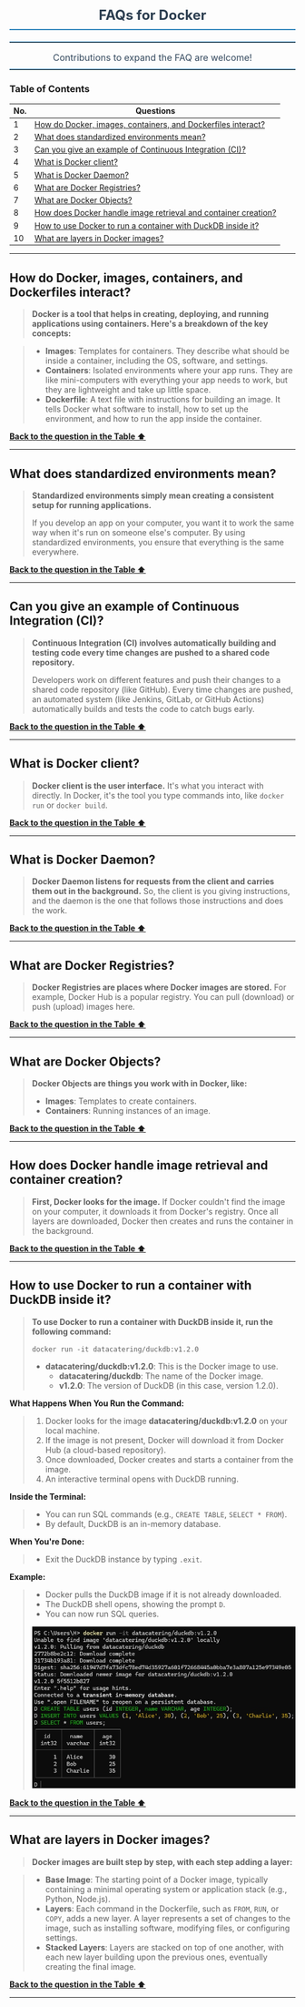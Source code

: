 <h2 style="font-size: 24px; text-align: center; font-weight: bold; color: #2C3E50; border-bottom: 2px solid #2980B9; padding-bottom: 10px; margin-bottom: 20px;">
  FAQs for Docker
</h2>

<hr style="border: none; border-top: 1px solid #2980B9; margin: 10px 0;">
<p style="text-align: center; font-size: 16px; color: #34495E; margin-bottom: 10px;">
  Contributions to expand the FAQ are welcome!
</p>
<hr style="border: none; border-top: 1px solid #2980B9; margin: 10px 0;">


### <a id="table-of-contents"></a>Table of Contents

| No. | Questions |
| --- | --------- |
| 1 | [How do Docker, images, containers, and Dockerfiles interact?](#how-do-docker-images-containers-and-dockerfiles-interact) |
| 2 | [What does standardized environments mean?](#what-does-standardized-environments-mean) |
| 3 | [Can you give an example of Continuous Integration (CI)?](#can-you-give-an-example-of-continuous-integration-ci) |
| 4 | [What is Docker client?](#what-is-docker-client) |
| 5 | [What is Docker Daemon?](#what-is-docker-daemon) |
| 6 | [What are Docker Registries?](#what-are-docker-registries) |
| 7 | [What are Docker Objects?](#what-are-docker-objects) |
| 8 | [How does Docker handle image retrieval and container creation?](#how-does-docker-handle-image-retrieval-and-container-creation) |
| 9 | [How to use Docker to run a container with DuckDB inside it?](#how-to-use-docker-to-run-a-container-with-duckdb-inside-it) |
| 10 | [What are layers in Docker images?](#what-are-layers-in-docker-images) |







--- 

## How do Docker, images, containers, and Dockerfiles interact?

> **Docker is a tool that helps in creating, deploying, and running applications using containers. Here's a breakdown of the key concepts:**

> - **Images**: Templates for containers. They describe what should be inside a container, including the OS, software, and settings.
> - **Containers**: Isolated environments where your app runs. They are like mini-computers with everything your app needs to work, but they are lightweight and take up little space.
> - **Dockerfile**: A text file with instructions for building an image. It tells Docker what software to install, how to set up the environment, and how to run the app inside the container.

**[ Back to the question in the Table ⬆ ](#table-of-contents)**

---

## What does standardized environments mean?

> **Standardized environments simply mean creating a consistent setup for running applications.** 
> 
> If you develop an app on your computer, you want it to work the same way when it's run on someone else's computer. By using standardized environments, you ensure that everything is the same everywhere.

**[ Back to the question in the Table ⬆ ](#table-of-contents)**

--- 

## Can you give an example of Continuous Integration (CI)?

> **Continuous Integration (CI) involves automatically building and testing code every time changes are pushed to a shared code repository.**
> 
> Developers work on different features and push their changes to a shared code repository (like GitHub). Every time changes are pushed, an automated system (like Jenkins, GitLab, or GitHub Actions) automatically builds and tests the code to catch bugs early.

**[ Back to the question in the Table ⬆ ](#table-of-contents)**

--- 

## What is Docker client?

> **Docker client is the user interface.** It's what you interact with directly. In Docker, it's the tool you type commands into, like `docker run` or `docker build`.

**[ Back to the question in the Table ⬆ ](#table-of-contents)**

--- 

## What is Docker Daemon?

> **Docker Daemon listens for requests from the client and carries them out in the background.** 
> So, the client is you giving instructions, and the daemon is the one that follows those instructions and does the work.

**[ Back to the question in the Table ⬆ ](#table-of-contents)**

--- 

## What are Docker Registries?

> **Docker Registries are places where Docker images are stored.** For example, Docker Hub is a popular registry. You can pull (download) or push (upload) images here.

**[ Back to the question in the Table ⬆ ](#table-of-contents)**

--- 

## What are Docker Objects?

> **Docker Objects are things you work with in Docker, like:**
> 
> - **Images**: Templates to create containers.
> - **Containers**: Running instances of an image.

**[ Back to the question in the Table ⬆ ](#table-of-contents)**

--- 

## How does Docker handle image retrieval and container creation?

> **First, Docker looks for the image.** If Docker couldn't find the image on your computer, it downloads it from Docker's registry. Once all layers are downloaded, Docker then creates and runs the container in the background.

**[ Back to the question in the Table ⬆ ](#table-of-contents)**

---

## How to use Docker to run a container with DuckDB inside it?

> **To use Docker to run a container with DuckDB inside it, run the following command:**
> 
> ```
> docker run -it datacatering/duckdb:v1.2.0
> ```
>- **datacatering/duckdb:v1.2.0**: This is the Docker image to use.
>    - **datacatering/duckdb**: The name of the Docker image.
>    - **v1.2.0**: The version of DuckDB (in this case, version 1.2.0).

**What Happens When You Run the Command:**
> 1. Docker looks for the image **datacatering/duckdb:v1.2.0** on your local machine.
> 2. If the image is not present, Docker will download it from Docker Hub (a cloud-based repository).
> 3. Once downloaded, Docker creates and starts a container from the image.
> 4. An interactive terminal opens with DuckDB running.

**Inside the Terminal:**
> - You can run SQL commands (e.g., `CREATE TABLE`, `SELECT * FROM`).
> - By default, DuckDB is an in-memory database.

**When You're Done:**
> - Exit the DuckDB instance by typing `.exit`.

**Example:**
> - Docker pulls the DuckDB image if it is not already downloaded.
> - The DuckDB shell opens, showing the prompt `D`.
> - You can now run SQL queries.
> 
> ![DuckDB Image](img/DuckDB_image.jpg)

**[ Back to the question in the Table ⬆ ](#table-of-contents)**

---

## What are layers in Docker images?

> **Docker images are built step by step, with each step adding a layer:**

> - **Base Image**: The starting point of a Docker image, typically containing a minimal operating system or application stack (e.g., Python, Node.js).
> - **Layers**: Each command in the Dockerfile, such as `FROM`, `RUN`, or `COPY`, adds a new layer. A layer represents a set of changes to the image, such as installing software, modifying files, or configuring settings.
> - **Stacked Layers**: Layers are stacked on top of one another, with each new layer building upon the previous ones, eventually creating the final image.

**[ Back to the question in the Table ⬆ ](#table-of-contents)**

---












